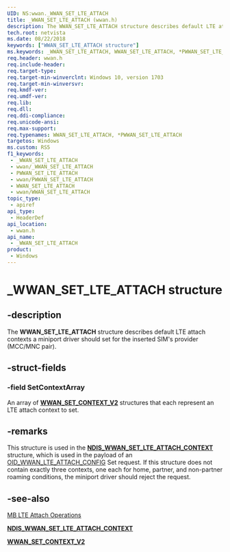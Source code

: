 ```yaml
---
UID: NS:wwan._WWAN_SET_LTE_ATTACH
title: _WWAN_SET_LTE_ATTACH (wwan.h)
description: The WWAN_SET_LTE_ATTACH structure describes default LTE attach contexts a miniport driver should set for the inserted SIM's provider (MCC/MNC pair).
tech.root: netvista
ms.date: 08/22/2018
keywords: ["WWAN_SET_LTE_ATTACH structure"]
ms.keywords: _WWAN_SET_LTE_ATTACH, WWAN_SET_LTE_ATTACH, *PWWAN_SET_LTE_ATTACH,
req.header: wwan.h
req.include-header: 
req.target-type: 
req.target-min-winverclnt: Windows 10, version 1703
req.target-min-winversvr: 
req.kmdf-ver: 
req.umdf-ver: 
req.lib: 
req.dll: 
req.ddi-compliance: 
req.unicode-ansi: 
req.max-support: 
req.typenames: WWAN_SET_LTE_ATTACH, *PWWAN_SET_LTE_ATTACH
targetos: Windows
ms.custom: RS5
f1_keywords:
 - _WWAN_SET_LTE_ATTACH
 - wwan/_WWAN_SET_LTE_ATTACH
 - PWWAN_SET_LTE_ATTACH
 - wwan/PWWAN_SET_LTE_ATTACH
 - WWAN_SET_LTE_ATTACH
 - wwan/WWAN_SET_LTE_ATTACH
topic_type:
 - apiref
api_type:
 - HeaderDef
api_location:
 - wwan.h
api_name:
 - _WWAN_SET_LTE_ATTACH
product:
 - Windows
---
```


# _WWAN_SET_LTE_ATTACH structure


## -description

The **WWAN_SET_LTE_ATTACH** structure describes default LTE attach contexts a miniport driver should set for the inserted SIM's provider (MCC/MNC pair).

## -struct-fields

### -field SetContextArray

 
An array of [**WWAN_SET_CONTEXT_V2**](ns-wwan-_wwan_set_context_v2.md) structures that each represent an LTE attach context to set.

## -remarks

This structure is used in the [**NDIS_WWAN_SET_LTE_ATTACH_CONTEXT**](../ndiswwan/ns-ndiswwan-_ndis_wwan_set_lte_attach_context.md) structure, which is used in the payload of an [OID_WWAN_LTE_ATTACH_CONFIG](/windows-hardware/drivers/network/oid-wwan-lte-attach-config) Set request. If this structure does not contain exactly three contexts, one each for home, partner, and non-partner roaming conditions, the miniport driver should reject the request.

## -see-also

[MB LTE Attach Operations](/windows-hardware/drivers/network/mb-lte-attach-operations)

[**NDIS_WWAN_SET_LTE_ATTACH_CONTEXT**](../ndiswwan/ns-ndiswwan-_ndis_wwan_set_lte_attach_context.md)

[**WWAN_SET_CONTEXT_V2**](ns-wwan-_wwan_set_context_v2.md)
